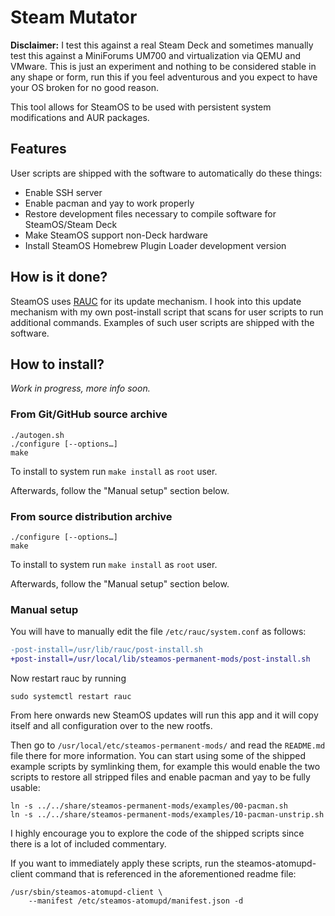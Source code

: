 # Steam Mutator

**Disclaimer:** I test this against a real Steam Deck and sometimes manually
test this against a MiniForums UM700 and virtualization via QEMU and VMware.
This is just an experiment and nothing to be considered stable in any shape or
form, run this if you feel adventurous and you expect to have your OS broken for
no good reason.

This tool allows for SteamOS to be used with persistent system modifications and
AUR packages.

## Features

User scripts are shipped with the software to automatically do these things:

- Enable SSH server
- Enable pacman and yay to work properly
- Restore development files necessary to compile software for SteamOS/Steam Deck
- Make SteamOS support non-Deck hardware
- Install SteamOS Homebrew Plugin Loader development version

## How is it done?

SteamOS uses [RAUC](https://rauc.io) for its update mechanism. I hook into this
update mechanism with my own post-install script that scans for user scripts to
run additional commands. Examples of such user scripts are shipped with the
software.

## How to install?

*Work in progress, more info soon.*

### From Git/GitHub source archive

    ./autogen.sh
    ./configure [--options…]
    make

To install to system run `make install` as `root` user.

Afterwards, follow the "Manual setup" section below.

### From source distribution archive

    ./configure [--options…]
    make

To install to system run `make install` as `root` user.

Afterwards, follow the "Manual setup" section below.

### Manual setup

You will have to manually edit the file `/etc/rauc/system.conf` as follows:

```diff
-post-install=/usr/lib/rauc/post-install.sh
+post-install=/usr/local/lib/steamos-permanent-mods/post-install.sh
```

Now restart rauc by running

    sudo systemctl restart rauc

From here onwards new SteamOS updates will run this app and it will copy itself
and all configuration over to the new rootfs.

Then go to `/usr/local/etc/steamos-permanent-mods/` and read the `README.md`
file there for more information. You can start using some of the shipped example
scripts by symlinking them, for example this would enable the two scripts to
restore all stripped files and enable pacman and yay to be fully usable:

    ln -s ../../share/steamos-permanent-mods/examples/00-pacman.sh
    ln -s ../../share/steamos-permanent-mods/examples/10-pacman-unstrip.sh

I highly encourage you to explore the code of the shipped scripts since there is
a lot of included commentary.

If you want to immediately apply these scripts, run the steamos-atomupd-client
command that is referenced in the aforementioned readme file:

    /usr/sbin/steamos-atomupd-client \
        --manifest /etc/steamos-atomupd/manifest.json -d
